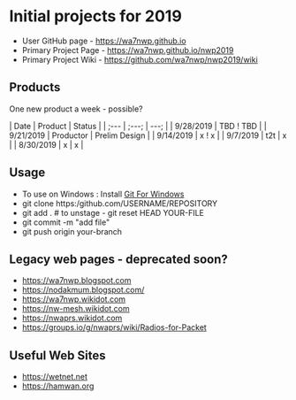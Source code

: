 # Initial projects for 2019
* User GitHub page - https://wa7nwp.github.io
* Primary Project Page - https://wa7nwp.github.io/nwp2019
* Primary Project Wiki - https://github.com/wa7nwp/nwp2019/wiki

## Products

One new product a week - possible?

| Date | Product | Status |
| ;--- | ;---;  | ---; |
| 9/28/2019 | TBD ! TBD |
| 9/21/2019 | Productor | Prelim Design |
| 9/14/2019 | x ! x |
| 9/7/2019 | t2t | x |
| 8/30/2019 | x | x |

## Usage
+ To use on Windows : Install [Git For Windows](https://gitforwindows.org/)
+ git clone https:/github.com/USERNAME/REPOSITORY
+ git add .  # to unstage - git reset HEAD YOUR-FILE
+ git commit -m "add file"
+ git push origin your-branch

## Legacy web pages - deprecated soon?

+ https://wa7nwp.blogspot.com
+ https://nodakmum.blogspot.com/
+ https://wa7nwp.wikidot.com
+ https://nw-mesh.wikidot.com
+ https://nwaprs.wikidot.com
+ https://groups.io/g/nwaprs/wiki/Radios-for-Packet

## Useful Web Sites
+ https://wetnet.net
+ https://hamwan.org
